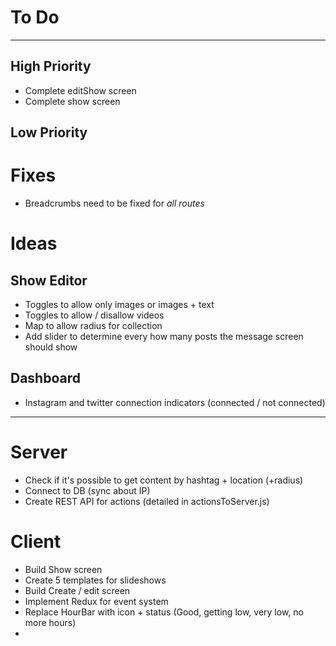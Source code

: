 # To Do
--------------------------------------------------------------------------------

## High Priority
- Complete editShow screen
- Complete show screen


## Low Priority


# Fixes
- Breadcrumbs need to be fixed for *all routes*


# Ideas

## Show Editor
  - Toggles to allow only images or images + text
  - Toggles to allow / disallow videos
  - Map to allow radius for collection
  - Add slider to determine every how many posts the message screen should show

## Dashboard
  - Instagram and twitter connection indicators (connected / not connected)



------------------------------

# Server
- Check if it's possible to get content by hashtag + location (+radius)
- Connect to DB (sync about IP)
- Create REST API for actions (detailed in actionsToServer.js)

# Client
- Build Show screen
- Create 5 templates for slideshows
- Build Create / edit screen
- Implement Redux for event system
- Replace HourBar with icon + status (Good, getting low, very low, no more hours)
-
